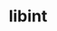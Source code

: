 ---
title: "libint"
layout: cache
categories: [package, develop]
meta: {"versions": ["2.6.0", "2.9.0"], "compilers": ["gcc@=11.4.0", "gcc@=9.4.0"], "oss": ["ubuntu20.04", "ubuntu22.04"], "platforms": ["linux"], "targets": ["neoverse_v1", "neoverse_v2", "ppc64le", "x86_64_v3"], "stacks": ["e4s", "e4s-neoverse-v2", "e4s-neoverse_v1", "e4s-power", "root"], "num_specs": 31, "num_specs_by_stack": {"root": 31, "e4s-power": 7, "e4s-neoverse_v1": 8, "e4s-neoverse-v2": 8, "e4s": 8}}
spec_details: [{"hash": "rd7rnotnleufl5btsy3up27vypkjjjze", "compiler": "gcc@=9.4.0", "versions": ["2.6.0"], "os": "ubuntu20.04", "platform": "linux", "target": "ppc64le", "variants": ["build_system=autotools", "~debug", "~fma", "+fortran", "tune=cp2k-lmax-5"], "stacks": ["root", "e4s-power"], "size": "-", "tarball": "https://binaries.spack.io/develop/build_cache/linux-ubuntu20.04-ppc64le/gcc-9.4.0/libint-2.6.0/linux-ubuntu20.04-ppc64le-gcc-9.4.0-libint-2.6.0-rd7rnotnleufl5btsy3up27vypkjjjze.spack"}, {"hash": "ycmx6mbmci3dlosldpez3oyieaxc35va", "compiler": "gcc@=9.4.0", "versions": ["2.6.0"], "os": "ubuntu20.04", "platform": "linux", "target": "ppc64le", "variants": ["build_system=autotools", "~debug", "~fma", "+fortran", "tune=cp2k-lmax-5"], "stacks": ["root", "e4s-power"], "size": "-", "tarball": "https://binaries.spack.io/develop/build_cache/linux-ubuntu20.04-ppc64le/gcc-9.4.0/libint-2.6.0/linux-ubuntu20.04-ppc64le-gcc-9.4.0-libint-2.6.0-ycmx6mbmci3dlosldpez3oyieaxc35va.spack"}, {"hash": "wb5e6fpjvaybc5ov4utnv76fdvukuxhq", "compiler": "gcc@=9.4.0", "versions": ["2.6.0"], "os": "ubuntu20.04", "platform": "linux", "target": "ppc64le", "variants": ["build_system=autotools", "~debug", "~fma", "+fortran", "tune=cp2k-lmax-5"], "stacks": ["root", "e4s-power"], "size": "-", "tarball": "https://binaries.spack.io/develop/build_cache/linux-ubuntu20.04-ppc64le/gcc-9.4.0/libint-2.6.0/linux-ubuntu20.04-ppc64le-gcc-9.4.0-libint-2.6.0-wb5e6fpjvaybc5ov4utnv76fdvukuxhq.spack"}, {"hash": "zh5gkjg5yqcgpk7ba4mnz7g6ucpi2vya", "compiler": "gcc@=9.4.0", "versions": ["2.6.0"], "os": "ubuntu20.04", "platform": "linux", "target": "ppc64le", "variants": ["build_system=autotools", "~debug", "~fma", "+fortran", "tune=cp2k-lmax-5"], "stacks": ["root", "e4s-power"], "size": "-", "tarball": "https://binaries.spack.io/develop/build_cache/linux-ubuntu20.04-ppc64le/gcc-9.4.0/libint-2.6.0/linux-ubuntu20.04-ppc64le-gcc-9.4.0-libint-2.6.0-zh5gkjg5yqcgpk7ba4mnz7g6ucpi2vya.spack"}, {"hash": "bhejmeojl3jd6ebiai5qzaxzemfjwcfl", "compiler": "gcc@=9.4.0", "versions": ["2.6.0"], "os": "ubuntu20.04", "platform": "linux", "target": "ppc64le", "variants": ["build_system=autotools", "~debug", "~fma", "+fortran", "tune=cp2k-lmax-5"], "stacks": ["root", "e4s-power"], "size": "-", "tarball": "https://binaries.spack.io/develop/build_cache/linux-ubuntu20.04-ppc64le/gcc-9.4.0/libint-2.6.0/linux-ubuntu20.04-ppc64le-gcc-9.4.0-libint-2.6.0-bhejmeojl3jd6ebiai5qzaxzemfjwcfl.spack"}, {"hash": "wf4z7uq3xprxe24rws44bjbrhgqs5s6b", "compiler": "gcc@=9.4.0", "versions": ["2.6.0"], "os": "ubuntu20.04", "platform": "linux", "target": "ppc64le", "variants": ["build_system=autotools", "~debug", "~fma", "+fortran", "tune=cp2k-lmax-5"], "stacks": ["root", "e4s-power"], "size": "-", "tarball": "https://binaries.spack.io/develop/build_cache/linux-ubuntu20.04-ppc64le/gcc-9.4.0/libint-2.6.0/linux-ubuntu20.04-ppc64le-gcc-9.4.0-libint-2.6.0-wf4z7uq3xprxe24rws44bjbrhgqs5s6b.spack"}, {"hash": "piktcxampp2pae7n4lu7tg7e2mgxb4rp", "compiler": "gcc@=9.4.0", "versions": ["2.6.0"], "os": "ubuntu20.04", "platform": "linux", "target": "ppc64le", "variants": ["build_system=autotools", "~debug", "~fma", "+fortran", "tune=cp2k-lmax-5"], "stacks": ["root", "e4s-power"], "size": "-", "tarball": "https://binaries.spack.io/develop/build_cache/linux-ubuntu20.04-ppc64le/gcc-9.4.0/libint-2.6.0/linux-ubuntu20.04-ppc64le-gcc-9.4.0-libint-2.6.0-piktcxampp2pae7n4lu7tg7e2mgxb4rp.spack"}, {"hash": "uf3h6sdqdyvlx74mwghhaugeaofwdyhf", "compiler": "gcc@=11.4.0", "versions": ["2.9.0"], "os": "ubuntu22.04", "platform": "linux", "target": "neoverse_v1", "variants": ["build_system=autotools", "~debug", "~fma", "+fortran", "tune=cp2k-lmax-5"], "stacks": ["e4s-neoverse_v1", "root"], "size": "-", "tarball": "https://binaries.spack.io/develop/build_cache/linux-ubuntu22.04-neoverse_v1/gcc-11.4.0/libint-2.9.0/linux-ubuntu22.04-neoverse_v1-gcc-11.4.0-libint-2.9.0-uf3h6sdqdyvlx74mwghhaugeaofwdyhf.spack"}, {"hash": "mcld4obzq4xkcchotjomacdccvbgbis3", "compiler": "gcc@=11.4.0", "versions": ["2.9.0"], "os": "ubuntu22.04", "platform": "linux", "target": "neoverse_v1", "variants": ["build_system=autotools", "~debug", "~fma", "+fortran", "tune=cp2k-lmax-5"], "stacks": ["e4s-neoverse_v1", "root"], "size": "-", "tarball": "https://binaries.spack.io/develop/build_cache/linux-ubuntu22.04-neoverse_v1/gcc-11.4.0/libint-2.9.0/linux-ubuntu22.04-neoverse_v1-gcc-11.4.0-libint-2.9.0-mcld4obzq4xkcchotjomacdccvbgbis3.spack"}, {"hash": "iakostxbytd5cfezfdhxwd6rurj4v7eh", "compiler": "gcc@=11.4.0", "versions": ["2.9.0"], "os": "ubuntu22.04", "platform": "linux", "target": "neoverse_v1", "variants": ["build_system=autotools", "~debug", "~fma", "+fortran", "tune=cp2k-lmax-5"], "stacks": ["e4s-neoverse_v1", "root"], "size": "-", "tarball": "https://binaries.spack.io/develop/build_cache/linux-ubuntu22.04-neoverse_v1/gcc-11.4.0/libint-2.9.0/linux-ubuntu22.04-neoverse_v1-gcc-11.4.0-libint-2.9.0-iakostxbytd5cfezfdhxwd6rurj4v7eh.spack"}, {"hash": "ps6cqzqn5kitbqgj2j335nw35f6tx6tb", "compiler": "gcc@=11.4.0", "versions": ["2.9.0"], "os": "ubuntu22.04", "platform": "linux", "target": "neoverse_v1", "variants": ["build_system=autotools", "~debug", "~fma", "+fortran", "tune=cp2k-lmax-5"], "stacks": ["e4s-neoverse_v1", "root"], "size": "-", "tarball": "https://binaries.spack.io/develop/build_cache/linux-ubuntu22.04-neoverse_v1/gcc-11.4.0/libint-2.9.0/linux-ubuntu22.04-neoverse_v1-gcc-11.4.0-libint-2.9.0-ps6cqzqn5kitbqgj2j335nw35f6tx6tb.spack"}, {"hash": "jvc3ipk5zuwq4jiy5xjpbge25up6djbl", "compiler": "gcc@=11.4.0", "versions": ["2.9.0"], "os": "ubuntu22.04", "platform": "linux", "target": "neoverse_v1", "variants": ["build_system=autotools", "~debug", "~fma", "+fortran", "tune=cp2k-lmax-5"], "stacks": ["e4s-neoverse_v1", "root"], "size": "-", "tarball": "https://binaries.spack.io/develop/build_cache/linux-ubuntu22.04-neoverse_v1/gcc-11.4.0/libint-2.9.0/linux-ubuntu22.04-neoverse_v1-gcc-11.4.0-libint-2.9.0-jvc3ipk5zuwq4jiy5xjpbge25up6djbl.spack"}, {"hash": "ntcx4t7esa3ythl4qdunzkioqimp46rs", "compiler": "gcc@=11.4.0", "versions": ["2.9.0"], "os": "ubuntu22.04", "platform": "linux", "target": "neoverse_v1", "variants": ["build_system=autotools", "~debug", "~fma", "+fortran", "tune=cp2k-lmax-5"], "stacks": ["e4s-neoverse_v1", "root"], "size": "-", "tarball": "https://binaries.spack.io/develop/build_cache/linux-ubuntu22.04-neoverse_v1/gcc-11.4.0/libint-2.9.0/linux-ubuntu22.04-neoverse_v1-gcc-11.4.0-libint-2.9.0-ntcx4t7esa3ythl4qdunzkioqimp46rs.spack"}, {"hash": "bene5ejsszcif5gbemkj2ktuzjsadcfp", "compiler": "gcc@=11.4.0", "versions": ["2.9.0"], "os": "ubuntu22.04", "platform": "linux", "target": "neoverse_v1", "variants": ["build_system=autotools", "~debug", "~fma", "+fortran", "tune=cp2k-lmax-5"], "stacks": ["e4s-neoverse_v1", "root"], "size": "-", "tarball": "https://binaries.spack.io/develop/build_cache/linux-ubuntu22.04-neoverse_v1/gcc-11.4.0/libint-2.9.0/linux-ubuntu22.04-neoverse_v1-gcc-11.4.0-libint-2.9.0-bene5ejsszcif5gbemkj2ktuzjsadcfp.spack"}, {"hash": "ylcjyjfdnct6fdvxelkjqsn75zxsjlbk", "compiler": "gcc@=11.4.0", "versions": ["2.9.0"], "os": "ubuntu22.04", "platform": "linux", "target": "neoverse_v1", "variants": ["build_system=autotools", "~debug", "~fma", "+fortran", "tune=cp2k-lmax-5"], "stacks": ["e4s-neoverse_v1", "root"], "size": "-", "tarball": "https://binaries.spack.io/develop/build_cache/linux-ubuntu22.04-neoverse_v1/gcc-11.4.0/libint-2.9.0/linux-ubuntu22.04-neoverse_v1-gcc-11.4.0-libint-2.9.0-ylcjyjfdnct6fdvxelkjqsn75zxsjlbk.spack"}, {"hash": "nwy7yyf5iz7ymivp4ah3qfpzgvwgu75t", "compiler": "gcc@=11.4.0", "versions": ["2.9.0"], "os": "ubuntu22.04", "platform": "linux", "target": "neoverse_v2", "variants": ["build_system=autotools", "~debug", "~fma", "+fortran", "tune=cp2k-lmax-5"], "stacks": ["root", "e4s-neoverse-v2"], "size": "-", "tarball": "https://binaries.spack.io/develop/build_cache/linux-ubuntu22.04-neoverse_v2/gcc-11.4.0/libint-2.9.0/linux-ubuntu22.04-neoverse_v2-gcc-11.4.0-libint-2.9.0-nwy7yyf5iz7ymivp4ah3qfpzgvwgu75t.spack"}, {"hash": "t5vrj6kde6t6r3j4unzwt6voqhggoua2", "compiler": "gcc@=11.4.0", "versions": ["2.9.0"], "os": "ubuntu22.04", "platform": "linux", "target": "neoverse_v2", "variants": ["build_system=autotools", "~debug", "~fma", "+fortran", "tune=cp2k-lmax-5"], "stacks": ["root", "e4s-neoverse-v2"], "size": "-", "tarball": "https://binaries.spack.io/develop/build_cache/linux-ubuntu22.04-neoverse_v2/gcc-11.4.0/libint-2.9.0/linux-ubuntu22.04-neoverse_v2-gcc-11.4.0-libint-2.9.0-t5vrj6kde6t6r3j4unzwt6voqhggoua2.spack"}, {"hash": "vi2m6jp7u76n4lsdp75zqdsd6zdsb2yv", "compiler": "gcc@=11.4.0", "versions": ["2.9.0"], "os": "ubuntu22.04", "platform": "linux", "target": "neoverse_v2", "variants": ["build_system=autotools", "~debug", "~fma", "+fortran", "tune=cp2k-lmax-5"], "stacks": ["root", "e4s-neoverse-v2"], "size": "-", "tarball": "https://binaries.spack.io/develop/build_cache/linux-ubuntu22.04-neoverse_v2/gcc-11.4.0/libint-2.9.0/linux-ubuntu22.04-neoverse_v2-gcc-11.4.0-libint-2.9.0-vi2m6jp7u76n4lsdp75zqdsd6zdsb2yv.spack"}, {"hash": "sxj2w4gscu5pubrpdbuzlpb7exsi4iuz", "compiler": "gcc@=11.4.0", "versions": ["2.9.0"], "os": "ubuntu22.04", "platform": "linux", "target": "neoverse_v2", "variants": ["build_system=autotools", "~debug", "~fma", "+fortran", "tune=cp2k-lmax-5"], "stacks": ["root", "e4s-neoverse-v2"], "size": "-", "tarball": "https://binaries.spack.io/develop/build_cache/linux-ubuntu22.04-neoverse_v2/gcc-11.4.0/libint-2.9.0/linux-ubuntu22.04-neoverse_v2-gcc-11.4.0-libint-2.9.0-sxj2w4gscu5pubrpdbuzlpb7exsi4iuz.spack"}, {"hash": "hz5srk4wfv2iiyalvqidespjfd5h7ifa", "compiler": "gcc@=11.4.0", "versions": ["2.9.0"], "os": "ubuntu22.04", "platform": "linux", "target": "neoverse_v2", "variants": ["build_system=autotools", "~debug", "~fma", "+fortran", "tune=cp2k-lmax-5"], "stacks": ["root", "e4s-neoverse-v2"], "size": "-", "tarball": "https://binaries.spack.io/develop/build_cache/linux-ubuntu22.04-neoverse_v2/gcc-11.4.0/libint-2.9.0/linux-ubuntu22.04-neoverse_v2-gcc-11.4.0-libint-2.9.0-hz5srk4wfv2iiyalvqidespjfd5h7ifa.spack"}, {"hash": "22w76x5cpcv3m3s7hdum6wthhiu3wmi3", "compiler": "gcc@=11.4.0", "versions": ["2.9.0"], "os": "ubuntu22.04", "platform": "linux", "target": "neoverse_v2", "variants": ["build_system=autotools", "~debug", "~fma", "+fortran", "tune=cp2k-lmax-5"], "stacks": ["root", "e4s-neoverse-v2"], "size": "-", "tarball": "https://binaries.spack.io/develop/build_cache/linux-ubuntu22.04-neoverse_v2/gcc-11.4.0/libint-2.9.0/linux-ubuntu22.04-neoverse_v2-gcc-11.4.0-libint-2.9.0-22w76x5cpcv3m3s7hdum6wthhiu3wmi3.spack"}, {"hash": "aghjlvht7z3zgmyqj4ud247fzhkwbjpf", "compiler": "gcc@=11.4.0", "versions": ["2.9.0"], "os": "ubuntu22.04", "platform": "linux", "target": "neoverse_v2", "variants": ["build_system=autotools", "~debug", "~fma", "+fortran", "tune=cp2k-lmax-5"], "stacks": ["root", "e4s-neoverse-v2"], "size": "-", "tarball": "https://binaries.spack.io/develop/build_cache/linux-ubuntu22.04-neoverse_v2/gcc-11.4.0/libint-2.9.0/linux-ubuntu22.04-neoverse_v2-gcc-11.4.0-libint-2.9.0-aghjlvht7z3zgmyqj4ud247fzhkwbjpf.spack"}, {"hash": "bu6jszjoyes5iesnuhdjfc35tckdrgm6", "compiler": "gcc@=11.4.0", "versions": ["2.9.0"], "os": "ubuntu22.04", "platform": "linux", "target": "neoverse_v2", "variants": ["build_system=autotools", "~debug", "~fma", "+fortran", "tune=cp2k-lmax-5"], "stacks": ["root", "e4s-neoverse-v2"], "size": "-", "tarball": "https://binaries.spack.io/develop/build_cache/linux-ubuntu22.04-neoverse_v2/gcc-11.4.0/libint-2.9.0/linux-ubuntu22.04-neoverse_v2-gcc-11.4.0-libint-2.9.0-bu6jszjoyes5iesnuhdjfc35tckdrgm6.spack"}, {"hash": "6rf2kxt7orn3arxlef2nu7jaeyft3xb6", "compiler": "gcc@=11.4.0", "versions": ["2.9.0"], "os": "ubuntu22.04", "platform": "linux", "target": "x86_64_v3", "variants": ["build_system=autotools", "~debug", "~fma", "+fortran", "tune=cp2k-lmax-5"], "stacks": ["e4s", "root"], "size": "-", "tarball": "https://binaries.spack.io/develop/build_cache/linux-ubuntu22.04-x86_64_v3/gcc-11.4.0/libint-2.9.0/linux-ubuntu22.04-x86_64_v3-gcc-11.4.0-libint-2.9.0-6rf2kxt7orn3arxlef2nu7jaeyft3xb6.spack"}, {"hash": "rcofjx2e7sj3hkgxmxxxfohafxpmpacm", "compiler": "gcc@=11.4.0", "versions": ["2.9.0"], "os": "ubuntu22.04", "platform": "linux", "target": "x86_64_v3", "variants": ["build_system=autotools", "~debug", "~fma", "+fortran", "tune=cp2k-lmax-5"], "stacks": ["e4s", "root"], "size": "-", "tarball": "https://binaries.spack.io/develop/build_cache/linux-ubuntu22.04-x86_64_v3/gcc-11.4.0/libint-2.9.0/linux-ubuntu22.04-x86_64_v3-gcc-11.4.0-libint-2.9.0-rcofjx2e7sj3hkgxmxxxfohafxpmpacm.spack"}, {"hash": "cutlndgqlbnhsbxlpcyzk6u2ludrqg3z", "compiler": "gcc@=11.4.0", "versions": ["2.9.0"], "os": "ubuntu22.04", "platform": "linux", "target": "x86_64_v3", "variants": ["build_system=autotools", "~debug", "~fma", "+fortran", "tune=cp2k-lmax-5"], "stacks": ["e4s", "root"], "size": "-", "tarball": "https://binaries.spack.io/develop/build_cache/linux-ubuntu22.04-x86_64_v3/gcc-11.4.0/libint-2.9.0/linux-ubuntu22.04-x86_64_v3-gcc-11.4.0-libint-2.9.0-cutlndgqlbnhsbxlpcyzk6u2ludrqg3z.spack"}, {"hash": "njblcdbnrefnwhglb4y7bvwmy547yekt", "compiler": "gcc@=11.4.0", "versions": ["2.9.0"], "os": "ubuntu22.04", "platform": "linux", "target": "x86_64_v3", "variants": ["build_system=autotools", "~debug", "~fma", "+fortran", "tune=cp2k-lmax-5"], "stacks": ["e4s", "root"], "size": "-", "tarball": "https://binaries.spack.io/develop/build_cache/linux-ubuntu22.04-x86_64_v3/gcc-11.4.0/libint-2.9.0/linux-ubuntu22.04-x86_64_v3-gcc-11.4.0-libint-2.9.0-njblcdbnrefnwhglb4y7bvwmy547yekt.spack"}, {"hash": "7wciz7ez2zg5bg3uuleptrnalluvfkp2", "compiler": "gcc@=11.4.0", "versions": ["2.9.0"], "os": "ubuntu22.04", "platform": "linux", "target": "x86_64_v3", "variants": ["build_system=autotools", "~debug", "~fma", "+fortran", "tune=cp2k-lmax-5"], "stacks": ["e4s", "root"], "size": "-", "tarball": "https://binaries.spack.io/develop/build_cache/linux-ubuntu22.04-x86_64_v3/gcc-11.4.0/libint-2.9.0/linux-ubuntu22.04-x86_64_v3-gcc-11.4.0-libint-2.9.0-7wciz7ez2zg5bg3uuleptrnalluvfkp2.spack"}, {"hash": "hcari4z7oxazkwhq4hdwb5gbpdwuaovf", "compiler": "gcc@=11.4.0", "versions": ["2.9.0"], "os": "ubuntu22.04", "platform": "linux", "target": "x86_64_v3", "variants": ["build_system=autotools", "~debug", "~fma", "+fortran", "tune=cp2k-lmax-5"], "stacks": ["e4s", "root"], "size": "-", "tarball": "https://binaries.spack.io/develop/build_cache/linux-ubuntu22.04-x86_64_v3/gcc-11.4.0/libint-2.9.0/linux-ubuntu22.04-x86_64_v3-gcc-11.4.0-libint-2.9.0-hcari4z7oxazkwhq4hdwb5gbpdwuaovf.spack"}, {"hash": "46ejjj47zb7vvapgnwkyklyma3msor5c", "compiler": "gcc@=11.4.0", "versions": ["2.9.0"], "os": "ubuntu22.04", "platform": "linux", "target": "x86_64_v3", "variants": ["build_system=autotools", "~debug", "~fma", "+fortran", "tune=cp2k-lmax-5"], "stacks": ["e4s", "root"], "size": "-", "tarball": "https://binaries.spack.io/develop/build_cache/linux-ubuntu22.04-x86_64_v3/gcc-11.4.0/libint-2.9.0/linux-ubuntu22.04-x86_64_v3-gcc-11.4.0-libint-2.9.0-46ejjj47zb7vvapgnwkyklyma3msor5c.spack"}, {"hash": "li347o5l53reqabxohq63okyontuuh5e", "compiler": "gcc@=11.4.0", "versions": ["2.9.0"], "os": "ubuntu22.04", "platform": "linux", "target": "x86_64_v3", "variants": ["build_system=autotools", "~debug", "~fma", "+fortran", "tune=cp2k-lmax-5"], "stacks": ["e4s", "root"], "size": "-", "tarball": "https://binaries.spack.io/develop/build_cache/linux-ubuntu22.04-x86_64_v3/gcc-11.4.0/libint-2.9.0/linux-ubuntu22.04-x86_64_v3-gcc-11.4.0-libint-2.9.0-li347o5l53reqabxohq63okyontuuh5e.spack"}]
---